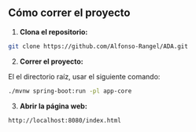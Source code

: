 
## Cómo correr el proyecto

1. **Clona el repositorio:**

```bash
git clone https://github.com/Alfonso-Rangel/ADA.git
```

2. **Correr el proyecto:**

El el directorio raíz, usar el siguiente comando:
```bash
./mvnw spring-boot:run -pl app-core 
```
3. **Abrir la página web:**
```bash
http://localhost:8080/index.html
```